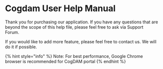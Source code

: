 # Cogdam User Help Manual

Thank you for purchasing our application. If you have any questions that are beyond the scope of this help file, please feel free to ask via Support Forum.

 If you would like to add more feature, please feel free to contact us. We will do it if possible.

{% hint style="info" %}
Note: For best performance, Google Chrome browser is recommended for CogDAM portal
{% endhint %}



